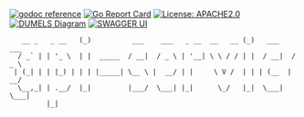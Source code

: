 [![godoc reference](https://img.shields.io/badge/godoc-reference-blue.svg)](https://pkg.go.dev/github.com/klovercloud-ci-cd/api-service)
[![Go Report Card](https://img.shields.io/badge/go%20report-A+-brightgreen.svg?style=flat)](https://goreportcard.com/report/github.com/klovercloud-ci-cd/api-service)
[![License: APACHE2.0](https://img.shields.io/badge/License-apache2.0-green.svg)](https://opensource.org/licenses/Apache-2.0)
[![DUMELS Diagram](https://www.dumels.com/api/v1/badge/7c0df4bd-6943-4d89-92f2-11b3761d5c96)](https://www.dumels.com/diagram/7c0df4bd-6943-4d89-92f2-11b3761d5c96)
[![SWAGGER UI](https://img.shields.io/badge/swagger-api-green)](https://klovercloud-ci-cd.github.io/api-service/)

```                 _                                       _               
   __ _   _ __   (_)          ___    ___   _ __  __   __ (_)   ___    ___ 
  / _` | | '_ \  | |  _____  / __|  / _ \ | '__| \ \ / / | |  / __|  / _ \
 | (_| | | |_) | | | |_____| \__ \ |  __/ | |     \ V /  | | | (__  |  __/
  \__,_| | .__/  |_|         |___/  \___| |_|      \_/   |_|  \___|  \___|
         |_|                                                              
```
